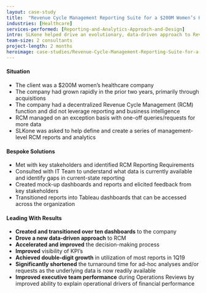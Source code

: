 ```yaml
---
layout: case-study
title:  "Revenue Cycle Management Reporting Suite for a $200M Women’s Healthcare"
industries: [Healthcare]
services-performed: [Reporting-and-Analytics-Approach-and-Design]
intro: SLKone helped drive an evolutionary, data-driven approach to Revenue Cycle Management (RCM), where it developed metrics, reports, and tools to help drive action and decision-making across the organization
team-size: 2 consultants
project-length: 2 months
heroimage: case-studies/Revenue-Cycle-Management-Reporting-Suite-for-a-200M-Womens-Healthcare.jpg
---
```


#### Situation
- The client was a $200M women’s healthcare company
- The company had grown rapidly in the prior two years, primarily through acquisitions
- The company had a decentralized Revenue Cycle Management (RCM) function and did not leverage reporting and business intelligence
- RCM managed on an exception basis with one-off queries/requests for more data
- SLKone was asked to help define and create a series of management-level RCM reports and analytics

#### Bespoke Solutions
- Met with key stakeholders and identified RCM Reporting Requirements
- Consulted with IT Team to understand what data is currently available and identify gaps in current-state reporting
- Created mock-up dashboards and reports and elicited feedback from key stakeholders
- Transitioned reports into Tableau dashboards that can be accessed across the organization

#### Leading With Results
- **Created and transitioned over ten dashboards** to the company
- **Drove a new data-driven approach** to RCM
- **Accelerated and improved** the decision-making process
- **Improved** visibility of KPI’s
- **Achieved double-digit growth** in utilization of most reports in 1Q19
- **Significantly shortened** the turnaround time for ad-hoc analyses and/or requests as the underlying data is now readily available
- **Improved executive team performance** during Operations Reviews by improved ability to explain operational drivers of financial performance